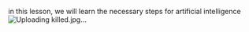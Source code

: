 in this lesson, we will learn the necessary steps for artificial intelligence
![Uploading killed.jpg…]()

